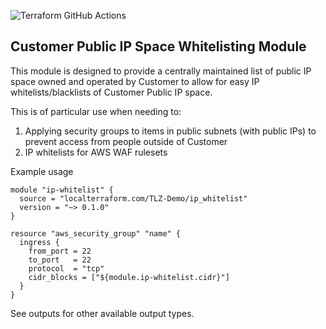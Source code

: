 ![Terraform GitHub Actions](https://github.com/tlzproject/terraform-aws-ip_whitelist/workflows/Terraform%20GitHub%20Actions/badge.svg)

## Customer Public IP Space Whitelisting Module

This module is designed to provide a centrally maintained list of public IP space owned and operated by Customer to allow for easy IP whitelists/blacklists of Customer Public IP space.

This is of particular use when needing to:
1. Applying security groups to items in public subnets (with public IPs) to prevent access from people outside of Customer
1. IP whitelists for AWS WAF rulesets


Example usage

```
module "ip-whitelist" {
  source = "localterraform.com/TLZ-Demo/ip_whitelist"
  version = "~> 0.1.0"
}

resource "aws_security_group" "name" {
  ingress {
    from_port = 22
    to_port   = 22
    protocol  = "tcp"
    cidr_blocks = ["${module.ip-whitelist.cidr}"]
  }
}
```

See outputs for other available output types.
